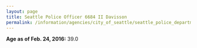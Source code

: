 ```yaml
---
layout: page
title: Seattle Police Officer 6684 II Davisson
permalink: /information/agencies/city_of_seattle/seattle_police_department/copbook/6684/
---
```


**Age as of Feb. 24, 2016:** 39.0
